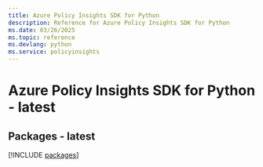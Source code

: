 ```yaml
---
title: Azure Policy Insights SDK for Python
description: Reference for Azure Policy Insights SDK for Python
ms.date: 03/26/2025
ms.topic: reference
ms.devlang: python
ms.service: policyinsights
---
```

# Azure Policy Insights SDK for Python - latest
## Packages - latest
[!INCLUDE [packages](policy-insights-index.md)]